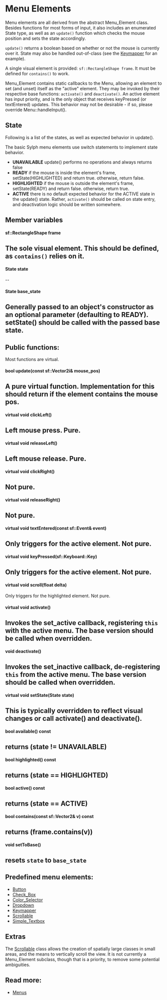 # Menu Elements

Menu elements are all derived from the abstract Menu_Element class. Besides functions for most forms of input, it also includes an enumerated State type, as well as an `update()` function which checks the mouse position and sets the state accordingly.

`update()` returns a boolean based on whether or not the mouse is currently over it. State may also be handled out-of-class (see the [Keymapper](keymapper.md) for an example).

A single visual element is provided: `sf::RectangleShape frame`. It must be defined for `contains()` to work.

Menu_Element contains static callbacks to the Menu, allowing an element to set (and unset) itself as the "active" element. They may be invoked by their respective base functions: `activate()` and `deactivate()`. An active element has input priority, and is the only object that receives keyPressed (or textEntered) updates. This behavior may not be desirable - if so, please override Menu::handleInput().

## State
Following is a list of the states, as well as expected behavior in update().

The basic Sylph menu elements use switch statements to implement state behavior.

- **UNAVAILABLE** update() performs no operations and always returns false
- **READY** if the mouse is inside the element's frame, setState(HIGHLIGHTED) and return true. otherwise, return false.
- **HIGHLIGHTED** if the mouse is outside the element's frame, setState(READY) and return false. otherwise, return true.
- **ACTIVE** there is no default expected behavior for the ACTIVE state in the update() state. Rather, `activate()` should be called on state entry, and deactivation logic should be written somewhere.

## Member variables
#### sf::RectangleShape frame
The sole visual element. This should be defined, as `contains()` relies on it.
--
#### State state
--
#### State base_state
Generally passed to an object's constructor as an optional parameter (defaulting to READY). setState() should be called with the passed base state.
--

## Public functions:
Most functions are virtual.
#### bool update(const sf::Vector2i& mouse_pos)
A pure virtual function. Implementation for this should return if the element contains the mouse pos.
--
#### virtual void clickLeft()
Left mouse press. Pure.
--
#### virtual void releaseLeft()
Left mouse release. Pure.
--
#### virtual void clickRight()
Not pure.
--
#### virtual void releaseRight()
Not pure.
--
#### virtual void textEntered(const sf::Event& event)
Only triggers for the active element. Not pure.
--
#### virtual void keyPressed(sf::Keyboard::Key)
Only triggers for the active element. Not pure.
--
#### virtual void scroll(float delta)
Only triggers for the highlighted element. Not pure.
#### virtual void activate()
Invokes the set_active callback, registering `this` with the active menu. The base version should be called when overridden.
--
#### void deactivate()
Invokes the set_inactive callback, de-registering `this` from the active menu. The base version should be called when overridden.
--
#### virtual void setState(State state)
This is typically overridden to reflect visual changes or call activate() and deactivate().
--
#### bool available() const
returns (state != UNAVAILABLE)
--
#### bool highlighted() const
returns (state == HIGHLIGHTED)
--
#### bool active() const
returns (state == ACTIVE)
--
#### bool contains(const sf::Vector2<T>& v) const
returns (frame.contains(v))
--
#### void setToBase()
resets `state` to `base_state`
--

## Predefined menu elements:
- [Button](button.md)
- [Check_Box](check_box.md)
- [Color_Selector](color_selector.md)
- [Dropdown](dropdown.md)
- [Keymapper](keymapper.md)
- [Scrollable](scrollable.md)
- [Simple_Textbox](simple_textbox.md)

## Extras
The [Scrollable](scrollable.md) class allows the creation of spatially large classes in small areas, and the means to vertically scroll the view. It is not currently a Menu_Element subclass, though that is a priority, to remove some potential ambiguities. 

## Read more:
- [Menus](../menus.md)